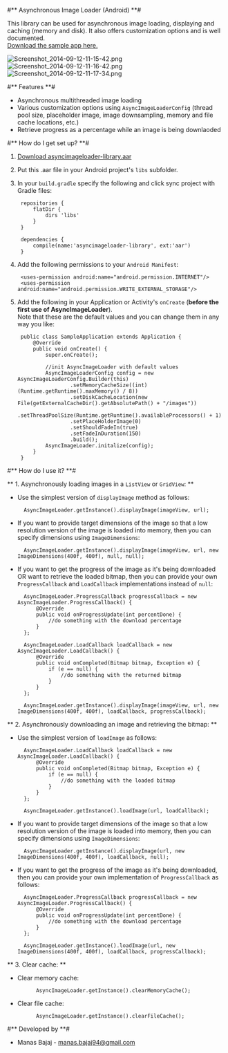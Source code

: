 #** Asynchronous Image Loader (Android) **#

This library can be used for asynchronous image loading, displaying and caching (memory and disk). It also offers customization options and is well documented.   
[Download the sample app here.](https://bitbucket.org/enthusiast94/asyncimageloader/downloads/asyncimageloader-sample_app.apk)

![Screenshot_2014-09-12-11-15-42.png](https://bitbucket.org/repo/LnzAa6/images/1539677683-Screenshot_2014-09-12-11-15-42.png) ![Screenshot_2014-09-12-11-16-42.png](https://bitbucket.org/repo/LnzAa6/images/1607332766-Screenshot_2014-09-12-11-16-42.png) ![Screenshot_2014-09-12-11-17-34.png](https://bitbucket.org/repo/LnzAa6/images/1681662346-Screenshot_2014-09-12-11-17-34.png)

#** Features **#

* Asynchronous multithreaded image loading 
* Various customization options using `AsyncImageLoaderConfig` (thread pool size, placeholder image, image downsampling, memory and file cache locations, etc.)
* Retrieve progress as a percentage while an image is being downlaoded 

#** How do I get set up? **#

1. [Download asyncimageloader-library.aar](https://bitbucket.org/enthusiast94/asyncimageloader/downloads/asyncimageloader-library.aar)
2. Put this .aar file in your Android project's `libs` subfolder.
3. In your `build.gradle` specify the following and click sync project with Gradle files:

		repositories {
		    flatDir {
		        dirs 'libs'
		    }
		}

		dependencies {
		    compile(name:'asyncimageloader-library', ext:'aar')
		}

4. Add the following permissions to your `Android Manifest`: 

	    <uses-permission android:name="android.permission.INTERNET"/>
	    <uses-permission android:name="android.permission.WRITE_EXTERNAL_STORAGE"/>

5. Add the following in your Application or Activity's `onCreate` (**before the first use of AsyncImageLoader**).   
Note that these are the default values and you can change them in any way you like: 
		
		public class SampleApplication extends Application {
		    @Override
		    public void onCreate() {
		        super.onCreate();

		        //init AsyncImageLoader with default values
		        AsyncImageLoaderConfig config = new AsyncImageLoaderConfig.Builder(this)
		                .setMemoryCacheSize((int) (Runtime.getRuntime().maxMemory() / 8))
		                .setDiskCacheLocation(new File(getExternalCacheDir().getAbsolutePath() + "/images"))
		                .setThreadPoolSize(Runtime.getRuntime().availableProcessors() + 1)
		                .setPlaceHolderImage(0)
		                .setShouldFadeIn(true)
		                .setFadeInDuration(150)
		                .build();
		        AsyncImageLoader.initalize(config);
	   		}
		} 

#** How do I use it? **#

** 1. Asynchronously loading images in a `ListView` or `GridView`: **

* Use the simplest version of `displayImage` method as follows:

		AsyncImageLoader.getInstance().displayImage(imageView, url);

* If you want to provide target dimensions of the image so that a low resolution version of the image is loaded into memory, then you can specify dimensions using `ImageDimensions`: 
		
		AsyncImageLoader.getInstance().displayImage(imageView, url, new ImageDimensions(400f, 400f), null, null);

* If you want to get the progress of the image as it's being downloaded OR want to retrieve the loaded bitmap, then you can provide your own `ProgressCallback` and `LoadCallback` implementations instead of `null`:

		AsyncImageLoader.ProgressCallback progressCallback = new AsyncImageLoader.ProgressCallback() {
            @Override
            public void onProgressUpdate(int percentDone) {
                //do something with the download percentage 
            }
        };

        AsyncImageLoader.LoadCallback loadCallback = new AsyncImageLoader.LoadCallback() {
            @Override
            public void onCompleted(Bitmap bitmap, Exception e) {
                if (e == null) {
                    //do something with the returned bitmap
                }
            }
        };

		AsyncImageLoader.getInstance().displayImage(imageView, url, new ImageDimensions(400f, 400f), loadCallback, progressCallback);

** 2. Asynchronously downloading an image and retrieving the bitmap: **

* Use the simplest version of `loadImage` as follows: 
		
        AsyncImageLoader.LoadCallback loadCallback = new AsyncImageLoader.LoadCallback() {
            @Override
            public void onCompleted(Bitmap bitmap, Exception e) {
                if (e == null) {
                    //do something with the loaded bitmap
                }
            }
        };

        AsyncImageLoader.getInstance().loadImage(url, loadCallback);

* If you want to provide target dimensions of the image so that a low resolution version of the image is loaded into memory, then you can specify dimensions using `ImageDimensions`: 
		
		AsyncImageLoader.getInstance().displayImage(url, new ImageDimensions(400f, 400f), loadCallback, null);

* If you want to get the progress of the image as it's being downloaded, then you can provide your own implementation of `ProgressCallback` as follows: 

		AsyncImageLoader.ProgressCallback progressCallback = new AsyncImageLoader.ProgressCallback() {
            @Override
            public void onProgressUpdate(int percentDone) {
                //do something with the download percentage 
            }
        };

        AsyncImageLoader.getInstance().loadImage(url, new ImageDimensions(400f, 400f), loadCallback, progressCallback);        

** 3. Clear cache: **

* Clear memory cache:

            AsyncImageLoader.getInstance().clearMemoryCache();

* Clear file cache: 

            AsyncImageLoader.getInstance().clearFileCache();


#** Developed by **#

* Manas Bajaj - <manas.bajaj94@gmail.com>